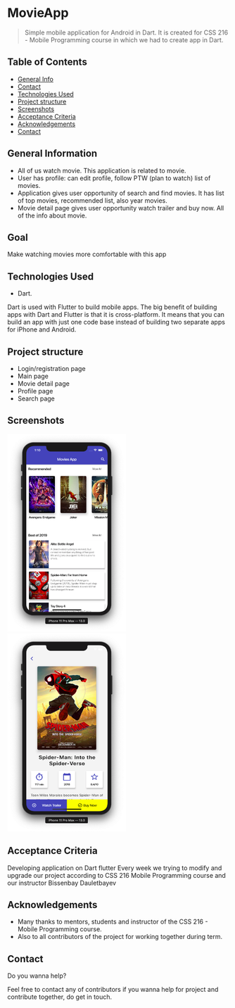# MovieApp
> Simple mobile application for Android in Dart. 
> It is created for CSS 216 - Mobile Programming course in which we had to create app in Dart.


## Table of Contents
* [General Info](#general-information)
* [Contact](#Goal)
* [Technologies Used](#technologies-used)
* [Project structure](#structure)
* [Screenshots](#screenshots)
* [Acceptance Criteria](#criteria)
* [Acknowledgements](#acknowledgements)
* [Contact](#contact)


## General Information
- All of us watch movie. This application is related to movie. 
- User has profile: can edit profile, follow PTW (plan to watch) list of movies.
- Application gives user opportunity of search and find movies. It has list of top movies, recommended list, also year movies.
- Movie detail page gives user opportunity watch trailer and buy now. All of the info about movie.
<!-- You don't have to answer all the questions - just the ones relevant to your project. -->

## Goal
Make watching movies more comfortable with this app

## Technologies Used
- Dart. <br>

Dart is used with Flutter to build mobile apps. 
The big benefit of building apps with Dart and Flutter is that it is cross-platform. It means that you can build an app with just one code base instead of building two separate apps for iPhone and Android.

## Project structure

- Login/registration page
- Main page 
- Movie detail page 
- Profile page
- Search page

## Screenshots
<img src="https://github.com/sdu-mp-21/MovieApp/blob/main/dashboard-screen.png?raw=true" width = "270" height = "450"> <img src = "https://github.com/sdu-mp-21/MovieApp/blob/main/movie-details-screen.png?raw=true" width = "270" height = "450"> 

## Acceptance Criteria
Developing application on Dart flutter
Every week we trying to modify and upgrade our project according to CSS 216 Mobile Programming course and our instructor Bissenbay Dauletbayev

## Acknowledgements

- Many thanks to mentors, students and instructor of the CSS 216 - Mobile Programming course.
- Also to all contributors of the project for working together during term.


## Contact

Do you wanna help?

Feel free to contact any of contributors if you wanna help for project and contribute together, do get in touch.


